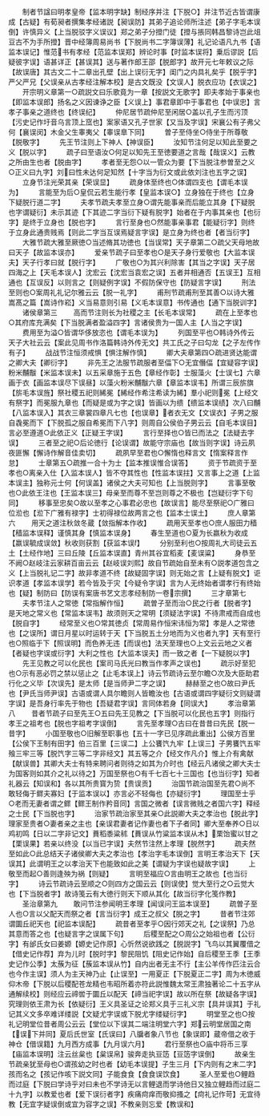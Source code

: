 <!-- { "loadSidebar": true } -->
　　制者节諡曰明孝皇帝【监本明字缺】制经序并注【下脱○】并注节近古皆谓康成【古疑】有荀昶者撰集孝经诸説【昶误防】其弟子追论师所注述【弟子字毛本误倒】许慎异义【上当脱驳字义误议】郑之弟子分撜门徒【撜与掁同韩昌黎诗岂此俎豆古不为手所撜】晋中经簿周易尚书【下脱尚书二字簿误薄】礼记论语凡九书【语监本误记】惟范书有孝经【范监本误郑】辨论时事【时监本误将】乗后谬説【后疑彼字误】语甚详正【甚误其】送与著作郎王邵【脱郎字】故开元七年敕议之际【故误唐】其古文二十二章出孔壁【出上误衍无字】闺门之内具礼矣乎【脱乎字】严父严兄【父误亲从古孝经注解本校】是古文既没【文误人】脱衣应功【衣误之】
　　开宗明义章第一○疏説文曰乐歌竟为一章【按説文无歌字】即夫孝始于事亲也【即监本误郎】扬名之义因谏诤之臣【义误上】事君章即中于事君也【中误忠】言孝子事亲之道终也【终误纪】
　　仲尼居节疏仲尼至闲居○盖以孔子生而污顶【污史记作圩音乌言顶上窊也】案家语又孔子世家【又当及字误】宋襄公有子弗父何【襄误闵】木金父生睾夷父【睾误臯下同】
　　曽子至侍坐○侍坐于所尊敬【脱敬字】
　　先王节注则上下神人【神误臣】
　　汝知节注何足以知此至要之义【脱以字】
　　疏子曰至语汝○何足以知先王至徳要道之言哉【哉误义】云教之所由生也者【脱由字】
　　孝者至无怨○以一管众为要【下当脱注参曽至之义○正义曰九字】刘曰性未达何足知然【十字当为衍文或此依刘注也五字之误】
　　立身节注光荣其亲【荣误显】
　　疏身体至终也○体谓四支也【谓毛本误为】
　　言能至为后○皇侃云若生能行孝【皇监本误○】立身独在于终也【立身下疑脱行道二字】
　　夫孝节疏夫孝至立身○谓先能事亲而后能立其身【下疑脱也字谓疑衍】未示其迹【下其迹二字当衍下疑有脱字】始者在于内事其亲也【也衍字】是终于立身也【脱也字】
　　言行至身也○然能事亲事君【能疑衍字】则终于立身此通贵贱焉【则此二字当互误焉疑言字误】是立身为终也者【者当衍字】
　　大雅节疏大雅至厥徳○当述脩其功徳也【当误常】天子章第二○疏父天母地故曰天子【故监本误亦】
　　爱亲节疏子曰至孝也○是天子身行爱敬也【大监本误夫】天子行孝曰就【脱行字】
　　广敬也○为其兴利除害【其当之字误】天子居四海之上【天毛本误人】沈宏云【沈宏当袁宏之误】五者并相通否【五误王】互相通也【互误反】以则言之【则疑例字误】不假防保守也【防疑言字误】
　　刑法至则也○案周礼礼记尔雅云云【脱一礼字】
　　甫刑节疏甫刑至其善○以诗大雅嵩髙之篇【嵩诗作崧】义当易意则引易【义毛本误意】书传通也【通下当脱训字】
　　诸侯章第三
　　高而节注则长为社稷之主【长毛本误常】
　　疏在上至孝也○其府库充满矣【下当脱满者盈溢四字】言诸侯贵为一国人主【人当之字误】
　　费用至为溢○皆谓华侈放恣也【谓毛本误为】
　　列国至平也○韩诗外传云天子大社云云【案此见周书作洛篇韩诗外传无文】共工氏之子曰勾龙【之子左传作有子】
　　战战节注恒须戒惧【惧注解作慎】
　　卿大夫章第四○疏进贤达能谓之卿大夫【卿衍字】
　　非先王之法服节疏服者至偪下○无宜僭偪【宜疑容字误】粉米黼黻【米监本误未】以五采章施于五色【章经作彰】士服藻火【士误七】六章画于衣【画监本误尽下误昼】以藻火粉米黼黻六章【章监本误韦】所谓三辰旂旗【旂毛本误旌】祭社稷五祀则絺冕【絺经作希注希读为絺】羣小祀则冕【上经文有祭字】而冕服九章也【而疑是或为字之误】皆画以为缋【缋监本误绩】次八曰黼【八监本误入】其衣三章裳四章凡七也【也误章】者衣无文【文误衣】子男之服自毳冕而下【下脱孤之服自希冕而下八字】则周自公侯伯子男云云【自毛本误目】言必至遵道○此依正义【正疑王字误】
　　言行至择也○皆已而法之【法疑去字误】
　　三者至之祀○后论徳行【论误谓】故能守宗庙也【故当则字误】诗云夙夜匪懈【懈诗作解音佳卖切】
　　疏夙早至君也○懈惰也释言文【惰案释言作怠】
　　士章第五○疏推一合十为士【监本推误惟合误答】
　　资于节疏资于至孝也○离亲入仕【入监本误人】皆不夺其性也【性监本误拄】又言事上之道【上监本误主】独称元士何【何误盖】诸侯之大夫可知也【上当脱则字】
　　言事至敬也○此依王注也【王监本误三】母亲至而尊不至岂则尊之不极也【岂疑衍字下句同】
　　移事至忠矣○故以至孝之心事君必忠也【故误言】能尽至祭祀○广雅曰位涖也【涖下广雅有禄字】士初得禄位故两言之也【监本士误土】
　　庶人章第六
　　用天之道注秋敛冬蔵【敛指解本作收】
　　疏用天至孝也○庶人服田力穑【穑监本误释】谨慎其身【慎监本误身】
　　春生至道也○夏为长嬴秋为收成【嬴误毓成误敛】秋收则获割【获监本误】
　　分别至利也○按周礼大司徒云五土【土经作地】三曰丘陵【丘监本误直】青州其谷宜稻麦【麦误粱】
　　身恭至不阙○赵岐注云家耕百亩云云【赵岐误刘熙】故自节疏始自至未有○説孝道包含之义【上当脱礼记二字】故非孝道不终【故疑固字误】则无始之言【上疑有脱文】讵识孝道【孝监本误学】若今皆及于灾【今疑令字误】言为人无终始者谓孝行有终始也【疑】制防曰【防误有案唐书艺文志孝经制防一卷宗撰】
　　三才章第七
　　夫孝节注人之常徳【常指解作恒】
　　疏曽子至而治○民之行者【脱者字】是天地之常义也【常监本误韦】故须则天之常明【须疑法字误】不待肃戒而自成也【脱自字】
　　经常至义也○常其徳贞【常周易作恒宋讳恒为常】孝是人之常徳也【之误所】谓日月星以时运转于天【下当脱五土分地而为义也者九字】天有至行也○照临于下【照误明】而色养无违【而误也】法天至理也○上文云云地之义者【者疑也字误或衍字】大利之性也【大监本误夫】而一致之者【一下疑脱以字】
　　先王见教之可以化民也【案司马氏光曰教当作孝声之误也】
　　疏示好至犯也○示有恶必罚之禁以惩止之【止毛本误上】诗云节疏诗云至尔瞻○次及大臣助君行化之义毕【次误先】是太师【是当师尹二字之误】
　　赫赫至之也○故曰尹氏也【尹氏当师尹误】古语或谓人具尔瞻则人皆瞻汝也【古语或谓四字疑衍文则疑谓字误】是吾身行率先于物也【吾疑君字误】言同体若身【同误大】
　　孝治章第八
　　昔者节疏子曰至先王○五曰先王见教之【下当脱可以化民也五字】则指行孝王之祖考也【脱也字祖考字误倒】
　　言先至孝理○古曰在昔昔曰先民【脱一昔字】
　　小国至敬也○旧解至职事也【五十一字已见序疏此重出】公侯方百里【公侯下王制有田字】伯三百里【三误二】上公饔饩九牢【上误三】子男饔饩五牢飱三牢三等【脱饩字三等二字非经文】其五等之介【经文作凡介】惟上介有禽献【献误兽】其卿大夫士有特来聘问者则待之如其为介时也【经云凡诸侯之卿大夫士为国客则如其介之礼以待之】万国至祭也○有千七百七十三国也【也当衍字】知者礼器云【知误和】各以其所贵寳为贽【贵误贡】
　　治国节疏治国至先君○尚不敢轻侮于鳏夫寡妇【于监本误以】亦言必不轻侮也【亦疑衍字】
　　理国至士乎○老而无妻者谓之鳏【鳏王制作矜音同】言国之微者【误言微贱之者国六字】释经之士民【下当脱也字】
　　治家节疏治家至其亲○此説卿大夫之孝治也【脱此字】理家至贵者○妻者亲之主也【亲误君妻者记作妻也者下子者同】卿大至奉养○日以鸡初鸣【日以二字非记文】蕡稻黍粱秫【蕡误从竹粱监本误从木】栗饴蜜以甘之【栗误果】若亲以终没【以当已字误】夫然节注然上孝理【脱然字】
　　疏夫然至如此○此总结天子诸侯卿大夫之孝治也【孝治字毛本误倒】言明王孝治天下【天误其】此谓明王之以孝治天下也能致如此之美【谓疑为字误也疑故字误】
　　上敬至而起○善则逢殃为祸【则疑】
　　言明至福应○言由明王之故也【也当衍字】
　　诗云节疏诗云至顺之○则四方之国云云【则误使】觉大至行之○云觉大也【下当脱者字】故诗笺云有大徳行则天下顺从其化【故当衍字化笺作教】
　　圣治章第九
　　敢问节注参闻明王孝理【闻误问王监本误至】
　　疏曽子至人也○言以父配天而祭之者【言当衍字】成王之叔父【脱之字】
　　昔者节注郊谓圜丘祀天也【祀监本误配】
　　疏昔者至孝乎○因行郊天之礼【之误祭】乃总其意而答之也【也疑言字之误属下句】
　　后稷至配之○周公之始祖也者【公衍字】有邰氏女曰姜嫄【嫄史记作原】心忻然说欲践之【脱説字】飞鸟以其翼覆借之【借史记作荐】弃为儿时【脱时字】黎民阻饥【阻史记作始】自后稷至王季【王季史记作公季】太蔟为征【蔟监本误从竹】自内出者无主不行【主公羊传作匹注云合也今作主误】须人为主天神乃止【止误至】一用夏正【下脱夏正二字】周为木徳威仰木帝【下脱以后稷配苍龙精也韦昭所着亦符此説惟魏太常王肃独著论二十五字从通解续校】则经应云禘喾于圜丘以配天【禘当祀字误】故以所在祭【故疑各字误】究理则依王肃为长【依疑衍】王义具圣证之论郑义具于三礼义宗【具并误其】于礼记其义文多卒难详缕説【文疑尤字误或下脱尤字缕疑衍字】
　　明堂至之也○按礼记明堂位昔者周公云云【堂位以下误其二端注明堂六字】郑云明堂居国之南【误下并同】夏后氏世室【氏误曰】八牖者象八节也【象误即】蔵帝借之收于神仓【借误籍】九月西方成事【九月误六月】
　　君行至祭也○庙中将币三享【庙监本误明】注云丝枲也【枲误帛】骏奔走执豆笾【豆笾字误倒】
　　故亲生节疏亲犹至母也○谓孩幼之时也者【幼毛本误提】子生三月【下内则有之末二字】孩而名之【孩记作咳下説文同】子能食食【食食误饮食】
　　圣人至爱也○鲤趋而过庭【下脱曰学诗乎对曰未也不学诗无以言鲤退而学诗他日又独立鲤趋而过庭二十九字】以教爱也者【爱下误衍者字】疾痛疴痒而敬抑搔之【疴礼记作苛】无宜待教【无宜字疑误倒或宜为容字之误】不教亲则忘爱【教误和】
